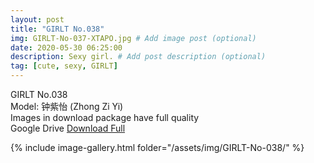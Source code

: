 ```yaml
---
layout: post
title: "GIRLT No.038"
img: GIRLT-No-037-XTAPO.jpg # Add image post (optional)
date: 2020-05-30 06:25:00
description: Sexy girl. # Add post description (optional)
tag: [cute, sexy, GIRLT]
---
```

GIRLT No.038  
Model: 钟紫怡 (Zhong Zi Yi)     
Images in download package have full quality                  
Google Drive [Download Full](http://gestyy.com/e035hN)

{% include image-gallery.html folder="/assets/img/GIRLT-No-038/" %}
